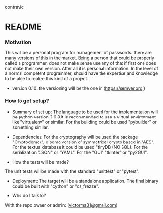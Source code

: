 contravic
# README #

### Motivation ###
This will be a personal program for management of passwords. there are many versions of this in the market. Being a person that could be properly called a programmer, does not make sense use any of that if first one does not make their own version. After all it is personal information. In the level of a normal competent programmer, should have the expertise and knowledge to be able to realize this kind of a project.

* version 0.10: the versioning will be the one in 
(https://semver.org/)

### How to get setup? ###

* Summary of set up:
The language to be used for the implementation will be python version 3.6.8.It is recommended to use a virtual environment like "virtualenv" or similar.
For the building could be used "pybuilder" or something similar.

* Dependencies:
For the cryptography will be used the package "Cryptodomex", o some version of symmetrical crypto based in "AES". For the textual database it could be used "tinyDB (NO SQL). For the serialization "JSON" or "YAML". For the "GUI" "tkinter" or "py2GUI".

* How the tests will be made?

The unit tests will be made with the standard "unittest" or "pytest".

* Deployment:
The target will be a standalone application. The final binary could be built with "cython" or "cs_frezze".

* Who do I talk to?

With the repo owner or admin:
(victorma31@gmail.com)
